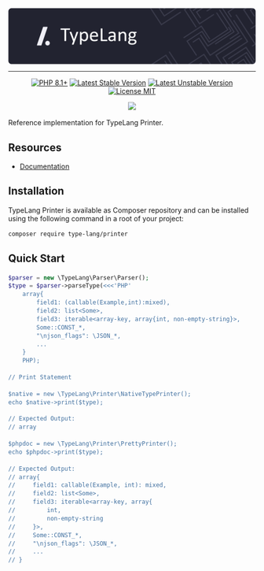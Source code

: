 <a href="https://github.com/php-type-language" target="_blank">
    <img align="center" src="https://github.com/php-type-language/.github/blob/master/assets/dark.png?raw=true">
</a>

---

<p align="center">
    <a href="https://packagist.org/packages/type-lang/printer"><img src="https://poser.pugx.org/type-lang/printer/require/php?style=for-the-badge" alt="PHP 8.1+"></a>
    <a href="https://packagist.org/packages/type-lang/printer"><img src="https://poser.pugx.org/type-lang/printer/version?style=for-the-badge" alt="Latest Stable Version"></a>
    <a href="https://packagist.org/packages/type-lang/printer"><img src="https://poser.pugx.org/type-lang/printer/v/unstable?style=for-the-badge" alt="Latest Unstable Version"></a>
    <a href="https://raw.githubusercontent.com/php-type-language/printer/blob/master/LICENSE"><img src="https://poser.pugx.org/type-lang/printer/license?style=for-the-badge" alt="License MIT"></a>
</p>
<p align="center">
    <a href="https://github.com/php-type-language/printer/actions"><img src="https://github.com/php-type-language/printer/workflows/tests/badge.svg"></a>
</p>

Reference implementation for TypeLang Printer.

## Resources

- [Documentation](https://typelang.dev)

## Installation

TypeLang Printer is available as Composer repository and can be installed
using the following command in a root of your project:

```sh
composer require type-lang/printer
```

## Quick Start

```php
$parser = new \TypeLang\Parser\Parser();
$type = $parser->parseType(<<<'PHP'
    array{
        field1: (callable(Example,int):mixed),
        field2: list<Some>,
        field3: iterable<array-key, array{int, non-empty-string}>,
        Some::CONST_*,
        "\njson_flags": \JSON_*,
        ...
    }
    PHP);

// Print Statement

$native = new \TypeLang\Printer\NativeTypePrinter();
echo $native->print($type);

// Expected Output:
// array

$phpdoc = new \TypeLang\Printer\PrettyPrinter();
echo $phpdoc->print($type);

// Expected Output:
// array{
//     field1: callable(Example, int): mixed,
//     field2: list<Some>,
//     field3: iterable<array-key, array{
//         int,
//         non-empty-string
//     }>,
//     Some::CONST_*,
//     "\njson_flags": \JSON_*,
//     ...
// }
```
